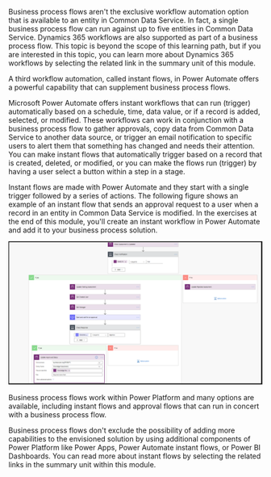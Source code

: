 Business process flows aren't the exclusive workflow automation option
that is available to an entity in Common Data Service. In fact, a single
business process flow can run against up to five entities in Common Data
Service. Dynamics 365 workflows are also supported as part of a business
process flow. This topic is beyond the scope of this learning path, but
if you are interested in this topic, you can learn more about Dynamics 365 
workflows by selecting the related link in the summary unit of this module. 

A third workflow automation, called instant flows, in Power Automate offers 
a powerful capability that can supplement business process flows. 

Microsoft Power Automate offers instant workflows that can run (trigger) 
automatically based on a schedule, time, data value, or if a
record is added, selected, or modified. These workflows can work in
conjunction with a business process flow to gather approvals, copy data
from Common Data Service to another data source, or trigger an email
notification to specific users to alert them that something has changed and
needs their attention. You can make instant flows that automatically
trigger based on a record that is created, deleted, or modified, or you can
make the flows run (trigger) by having a user select a button within a step in a stage.

Instant flows are made with Power Automate and they start with a single
trigger followed by a series of actions. The following figure shows an example of an instant flow
that sends an approval request to a user when a record in an entity in
Common Data Service is modified. In the exercises at the end of this module, you'll create an
instant workflow in Power Automate and add it to your business process solution.

![Complex instant flow](../media/4-complex-instant-flow.png)

Business process flows work within Power Platform and 
many options are available, including instant flows and approval flows that 
can run in concert with a business process flow. 

Business process flows don't exclude the possibility of adding
more capabilities to the envisioned solution by using
additional components of Power Platform like Power Apps, Power
Automate instant flows, or Power BI Dashboards. You can read more about
instant flows by selecting the related links in the summary unit within 
this module.
